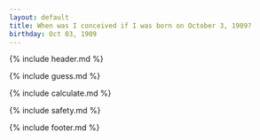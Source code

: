 ```yaml
---
layout: default
title: When was I conceived if I was born on October 3, 1909?
birthday: Oct 03, 1909
---
```


{% include header.md %}

{% include guess.md %}

{% include calculate.md %}

{% include safety.md %}

{% include footer.md %}



